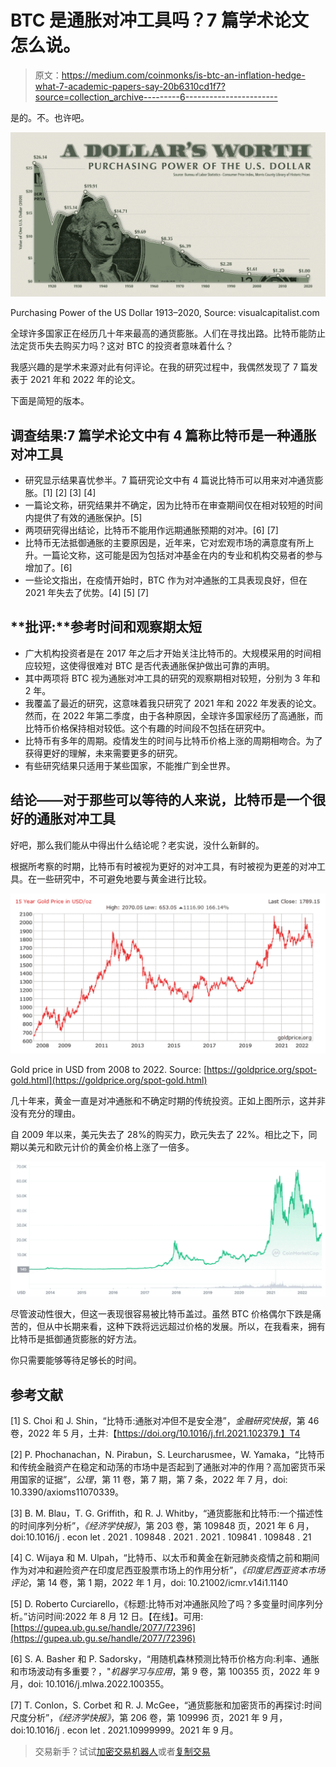 # BTC 是通胀对冲工具吗？7 篇学术论文怎么说。

> 原文：<https://medium.com/coinmonks/is-btc-an-inflation-hedge-what-7-academic-papers-say-20b6310cd1f7?source=collection_archive---------6----------------------->

是的。不。也许吧。

![](img/27db72c48d0faba0480daae433d0873a.png)

Purchasing Power of the US Dollar 1913–2020, Source: visualcapitalist.com

全球许多国家正在经历几十年来最高的通货膨胀。人们在寻找出路。比特币能防止法定货币失去购买力吗？这对 BTC 的投资者意味着什么？

我感兴趣的是学术来源对此有何评论。在我的研究过程中，我偶然发现了 7 篇发表于 2021 年和 2022 年的论文。

下面是简短的版本。

## **调查结果:7 篇学术论文中有 4 篇称比特币是一种通胀对冲工具**

*   研究显示结果喜忧参半。7 篇研究论文中有 4 篇说比特币可以用来对冲通货膨胀。[1] [2] [3] [4]
*   一篇论文称，研究结果并不确定，因为比特币在审查期间仅在相对较短的时间内提供了有效的通胀保护。[5]
*   两项研究得出结论，比特币不能用作远期通胀预期的对冲。[6] [7]
*   比特币无法抵御通胀的主要原因是，近年来，它对宏观市场的满意度有所上升。一篇论文称，这可能是因为包括对冲基金在内的专业和机构交易者的参与增加了。[6]
*   一些论文指出，在疫情开始时，BTC 作为对冲通胀的工具表现良好，但在 2021 年失去了优势。[4] [5] [7]

## **批评:**参考时间和观察期太短

*   广大机构投资者是在 2017 年之后才开始关注比特币的。大规模采用的时间相应较短，这使得很难对 BTC 是否代表通胀保护做出可靠的声明。
*   其中两项将 BTC 视为通胀对冲工具的研究的观察期相对较短，分别为 3 年和 2 年。
*   我覆盖了最近的研究，这意味着我只研究了 2021 年和 2022 年发表的论文。然而，在 2022 年第二季度，由于各种原因，全球许多国家经历了高通胀，而比特币价格保持相对较低。这个有趣的时间段不包括在研究中。
*   比特币有多年的周期。疫情发生的时间与比特币价格上涨的周期相吻合。为了获得更好的理解，未来需要更多的研究。
*   有些研究结果只适用于某些国家，不能推广到全世界。

## 结论——对于那些可以等待的人来说，比特币是一个很好的通胀对冲工具

好吧，那么我们能从中得出什么结论呢？老实说，没什么新鲜的。

根据所考察的时期，比特币有时被视为更好的对冲工具，有时被视为更差的对冲工具。在一些研究中，不可避免地要与黄金进行比较。

![](img/54739df6380ac026e430466f92db6485.png)

Gold price in USD from 2008 to 2022\. Source: [https://goldprice.org/spot-gold.html](https://goldprice.org/spot-gold.html)

几十年来，黄金一直是对冲通胀和不确定时期的传统投资。正如上图所示，这并非没有充分的理由。

自 2009 年以来，美元失去了 28%的购买力，欧元失去了 22%。相比之下，同期以美元和欧元计价的黄金价格上涨了一倍多。

![](img/b20de6a9e47f04e276884283179b4ec0.png)

尽管波动性很大，但这一表现很容易被比特币盖过。虽然 BTC 价格偶尔下跌是痛苦的，但从中长期来看，这种下跌将远远超过价格的发展。所以，在我看来，拥有比特币是抵御通货膨胀的好方法。

你只需要能够等待足够长的时间。

## **参考文献**

[1] S. Choi 和 J. Shin，“比特币:通胀对冲但不是安全港”，*金融研究快报*，第 46 卷，2022 年 5 月，土井:【https://doi.org/10.1016/j.frl.2021.102379.】T4

[2] P. Phochanachan，N. Pirabun，S. Leurcharusmee，W. Yamaka，“比特币和传统金融资产在稳定和动荡的市场中是否起到了通胀对冲的作用？高加密货币采用国家的证据”，*公理*，第 11 卷，第 7 期，第 7 条，2022 年 7 月，doi: 10.3390/axioms11070339。

[3] B. M. Blau，T. G. Griffith，和 R. J. Whitby，“通货膨胀和比特币:一个描述性的时间序列分析”，*《经济学快报》*，第 203 卷，第 109848 页，2021 年 6 月，doi:10.1016/j . econ let . 2021 . 109848 . 2021 . 2021 . 109841 . 109848 . 21

[4] C. Wijaya 和 M. Ulpah，“比特币、以太币和黄金在新冠肺炎疫情之前和期间作为对冲和避险资产在印度尼西亚股票市场上的作用分析”，*《印度尼西亚资本市场评论*，第 14 卷，第 1 期，2022 年 1 月，doi: 10.21002/icmr.v14i1.1140

[5] D. Roberto Curciarello，《标题:比特币对冲通胀风险了吗？多变量时间序列分析。”访问时间:2022 年 8 月 12 日。【在线】。可用:[https://gupea.ub.gu.se/handle/2077/72396](https://gupea.ub.gu.se/handle/2077/72396)

[6] S. A. Basher 和 P. Sadorsky，“用随机森林预测比特币价格方向:利率、通胀和市场波动有多重要？，"*机器学习与应用*，第 9 卷，第 100355 页，2022 年 9 月，doi: 10.1016/j.mlwa.2022.100355。

[7] T. Conlon，S. Corbet 和 R. J. McGee，“通货膨胀和加密货币的再探讨:时间尺度分析”，*《经济学快报》*，第 206 卷，第 109996 页，2021 年 9 月，doi:10.1016/j . econ let . 2021.10999999。2021 年 9 月。

> 交易新手？试试[加密交易机器人](/coinmonks/crypto-trading-bot-c2ffce8acb2a)或者[复制交易](/coinmonks/top-10-crypto-copy-trading-platforms-for-beginners-d0c37c7d698c)